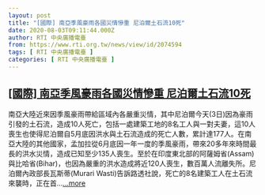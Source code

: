 ```yaml
---
layout: post
title: "[國際] 南亞季風豪雨各國災情慘重 尼泊爾土石流10死"
date: 2020-08-03T09:11:44.000Z
author: RTI 中央廣播電臺
from: https://www.rti.org.tw/news/view/id/2074594
tags: [ RTI 中央廣播電臺 ]
categories: [ RTI 中央廣播電臺 ]
---
```

<!--1596445904000-->
[[國際] 南亞季風豪雨各國災情慘重 尼泊爾土石流10死](https://www.rti.org.tw/news/view/id/2074594)
------

<div>
南亞大陸近來因季風豪雨帶給區域內各嚴重災情，其中尼泊爾今天(3日)因為豪雨引發的土石流，造成10人死亡，包括一處建築工地的8名工人與一對夫妻，這10人喪生也使得尼泊爾自5月底因洪水與土石流造成的死亡人數，累計達177人。在南亞大陸的其他國家，孟加拉從6月底因一年一度的季風豪雨，帶來20多年來時間最長的洪水災情，造成已知至少135人喪生。至於在印度東北部的阿薩姆省(Assam)與比哈省(Bihar)，也因為嚴重的洪水造成將近120人喪生，數百萬人流離失所。尼泊爾內政部長瓦斯蒂(Murari Wasti)告訴路透社說，死亡的8名建築工人在土石流來襲時，正在首...<a target="_blank" href="https://www.rti.org.tw/news/view/id/2074594">...more</a>
</div>

